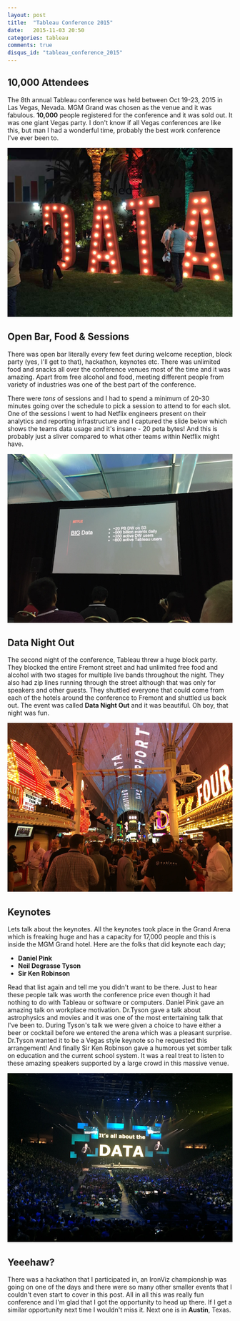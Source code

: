 ```yaml
---
layout: post
title:  "Tableau Conference 2015"
date:   2015-11-03 20:50
categories: tableau
comments: true
disqus_id: "tableau_conference_2015"
---
```


## 10,000 Attendees ##

The 8th annual Tableau conference was held between Oct 19-23, 2015 in
Las Vegas, Nevada. MGM Grand was chosen as the venue and it was
fabulous. **10,000** people registered for the conference and it was
sold out. It was one giant Vegas party. I don't know if all Vegas
conferences are like this, but man I had a wonderful time, probably
the best work conference I've ever been to.

<img class="center-image" src="/assets/images/tc15_welcome.jpg"
alt="Tableau Conference 2015 Welcome Reception">

## Open Bar, Food & Sessions ##

There was open bar literally every few feet during welcome reception,
block party (yes, I'll get to that), hackathon, keynotes etc. There
was unlimited food and snacks all over the conference venues most of
the time and it was amazing. Apart from free alcohol and food, meeting
different people from variety of industries was one of the best part
of the conference.

There were *tons* of sessions and I had to spend a minimum of 20-30
minutes going over the schedule to pick a session to attend to for
each slot. One of the sessions I went to had Netflix engineers present
on their analytics and reporting infrastructure and I captured the
slide below which shows the teams data usage and it's insane - 20 peta
bytes! And this is probably just a sliver compared to what other teams
within Netflix might have.

<img class="center-image" src="/assets/images/tc15_netflix.jpg"
alt="Tableau Conference 2015 Netflix Big Data Slide">

## Data Night Out ##

The second night of the conference, Tableau threw a huge block
party. They blocked the entire Fremont street and had unlimited free
food and alcohol with two stages for multiple live bands throughout
the night. They also had zip lines running through the street although
that was only for speakers and other guests. They shuttled everyone
that could come from each of the hotels around the conference to
Fremont and shuttled us back out. The event was called **Data Night
Out** and it was beautiful. Oh boy, that night was fun.

<img class="center-image" src="/assets/images/tc15_fremont.jpg"
alt="Tableau Conference 2015 Data Night Out at Fremont Street">

## Keynotes ##

Lets talk about the keynotes. All the keynotes took place in the Grand
Arena which is freaking huge and has a capacity for 17,000 people and
this is inside the MGM Grand hotel. Here are the folks that did
keynote each day;

* **Daniel Pink**
* **Neil Degrasse Tyson**
* **Sir Ken Robinson**

Read that list again and tell me you didn't want to be there. Just to
hear these people talk was worth the conference price even though it
had nothing to do with Tableau or software or computers. Daniel Pink
gave an amazing talk on workplace motivation. Dr.Tyson gave a talk
about astrophysics and movies and it was one of the most entertaining
talk that I've been to. During Tyson's talk we were given a choice to
have either a beer or cocktail before we entered the arena which was a
pleasant surprise. Dr.Tyson wanted it to be a Vegas style keynote so
he requested this arrangement! And finally Sir Ken Robinson gave a
humorous yet somber talk on education and the current school
system. It was a real treat to listen to these amazing speakers
supported by a large crowd in this massive venue.

<img class="center-image" src="/assets/images/tc15_tyson.jpg"
alt="Tableau Conference 2015 Neil Degrasse Tyson Keynote">

## Yeeehaw? ##

There was a hackathon that I participated in, an IronViz championship
was going on one of the days and there were so many other smaller
events that I couldn't even start to cover in this post. All in all
this was really fun conference and I'm glad that I got the opportunity
to head up there. If I get a similar opportunity next time I wouldn't
miss it. Next one is in **Austin**, Texas.
